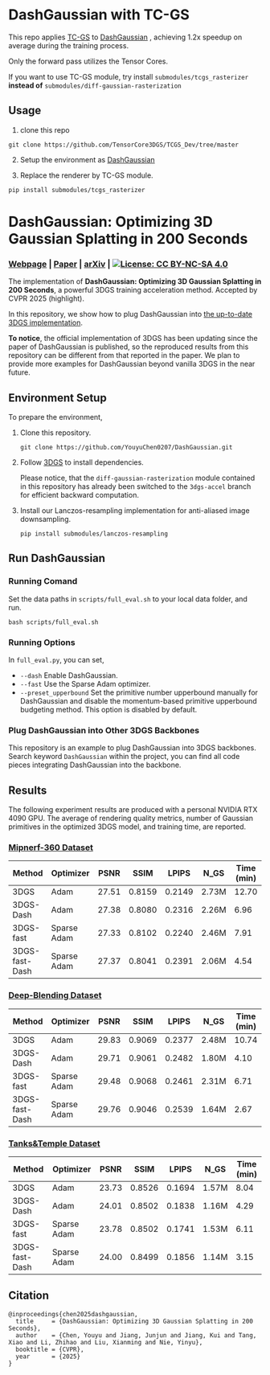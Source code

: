 # DashGaussian with TC-GS

This repo applies [TC-GS](https://arxiv.org/pdf/2505.24796v2) to [DashGaussian](https://dashgaussian.github.io/) , achieving 1.2x speedup on average during the training process.

Only the forward pass utilizes the Tensor Cores.

If you want to use TC-GS module, try install  ```submodules/tcgs_rasterizer``` **instead of** ```submodules/diff-gaussian-rasterization``` 

## Usage

1. clone this repo
```shell
git clone https://github.com/TensorCore3DGS/TCGS_Dev/tree/master
```

2. Setup the environment as [DashGaussian](https://dashgaussian.github.io/) 

3. Replace the renderer by TC-GS module.
```shell
pip install submodules/tcgs_rasterizer
```


# DashGaussian: Optimizing 3D Gaussian Splatting in 200 Seconds
### [Webpage](https://dashgaussian.github.io/) | [Paper](https://arxiv.org/pdf/2503.18402) | [arXiv](https://arxiv.org/abs/2503.18402) | [![License: CC BY-NC-SA 4.0](https://img.shields.io/badge/License-CC_BY--NC--SA_4.0-lightgrey.svg)](https://creativecommons.org/licenses/by-nc-sa/4.0/)

The implementation of **DashGaussian: Optimizing 3D Gaussian Splatting in 200 Seconds**, a powerful 3DGS training acceleration method. Accepted by CVPR 2025 (highlight).

In this repository, we show how to plug DashGaussian into [the up-to-date 3DGS implementation](https://github.com/graphdeco-inria/gaussian-splatting). 

**To notice**, the official implementation of 3DGS has been updating since the paper of DashGaussian is published, so the reproduced results from this repository can be different from that reported in the paper.
We plan to provide more examples for DashGaussian beyond vanilla 3DGS in the near future. 

## Environment Setup
To prepare the environment, 

1. Clone this repository. 
	```
	git clone https://github.com/YouyuChen0207/DashGaussian.git
	```
2. Follow [3DGS](https://github.com/graphdeco-inria/gaussian-splatting) to install dependencies. 

	Please notice, that the ```diff-gaussian-rasterization``` module contained in this repository has already been switched to the ```3dgs-accel``` branch for efficient backward computation.
3. Install our Lanczos-resampling implementation for anti-aliased image downsampling. 
	```
	pip install submodules/lanczos-resampling
	```

## Run DashGaussian

### Running Comand
Set the data paths in ```scripts/full_eval.sh``` to your local data folder, and run.
```
bash scripts/full_eval.sh
```

### Running Options
In ```full_eval.py```, you can set, 
* ```--dash``` Enable DashGaussian.
* ```--fast``` Use the Sparse Adam optimizer. 
* ```--preset_upperbound``` Set the primitive number upperbound manually for DashGaussian and disable the momentum-based primitive upperbound budgeting method. This option is disabled by default.

### Plug DashGaussian into Other 3DGS Backbones
This repository is an example to plug DashGaussian into 3DGS backbones. 
Search keyword ```DashGaussian``` within the project, you can find all code pieces integrating DashGaussian into the backbone. 

## Results
The following experiment results are produced with a personal NVIDIA RTX 4090 GPU.
The average of rendering quality metrics, number of Gaussian primitives in the optimized 3DGS model, and training time, are reported. 
### [Mipnerf-360 Dataset](https://jonbarron.info/mipnerf360/)
|  Method | Optimizer | PSNR | SSIM | LPIPS | N_GS | Time (min) |
|-----|-----|-----|-----|-----|-----|-----|
| 3DGS | Adam | 27.51 | 0.8159 | 0.2149 | 2.73M | 12.70 |
| 3DGS-Dash | Adam | 27.38 | 0.8080 | 0.2316 | 2.26M | 6.96 | 
| 3DGS-fast | Sparse Adam | 27.33 | 0.8102 | 0.2240 | 2.46M | 7.91 | 
| 3DGS-fast-Dash | Sparse Adam | 27.37 | 0.8041 | 0.2391 | 2.06M | 4.54 |

### [Deep-Blending Dataset](https://repo-sam.inria.fr/fungraph/3d-gaussian-splatting/datasets/input/tandt_db.zip)
|  Method | Optimizer | PSNR | SSIM | LPIPS | N_GS | Time (min) |
|-----|-----|-----|-----|-----|-----|-----|
| 3DGS | Adam | 29.83 | 0.9069 | 0.2377 | 2.48M | 10.74 |
| 3DGS-Dash | Adam | 29.71 | 0.9061 | 0.2482 | 1.80M | 4.10 | 
| 3DGS-fast | Sparse Adam | 29.48 | 0.9068 | 0.2461 | 2.31M | 6.71 | 
| 3DGS-fast-Dash | Sparse Adam | 29.76 | 0.9046 | 0.2539 | 1.64M | 2.67 |

### [Tanks&Temple Dataset](https://repo-sam.inria.fr/fungraph/3d-gaussian-splatting/datasets/input/tandt_db.zip)
|  Method | Optimizer | PSNR | SSIM | LPIPS | N_GS | Time (min) |
|-----|-----|-----|-----|-----|-----|-----|
| 3DGS | Adam | 23.73 | 0.8526 | 0.1694 | 1.57M | 8.04 |
| 3DGS-Dash | Adam | 24.01 | 0.8502 | 0.1838 | 1.16M | 4.29 | 
| 3DGS-fast | Sparse Adam | 23.78 | 0.8502 | 0.1741 | 1.53M | 6.11 | 
| 3DGS-fast-Dash | Sparse Adam | 24.00 | 0.8499 | 0.1856 | 1.14M | 3.15 |

## Citation
```
@inproceedings{chen2025dashgaussian,
  title     = {DashGaussian: Optimizing 3D Gaussian Splatting in 200 Seconds},
  author    = {Chen, Youyu and Jiang, Junjun and Jiang, Kui and Tang, Xiao and Li, Zhihao and Liu, Xianming and Nie, Yinyu},
  booktitle = {CVPR},
  year      = {2025}
}
```
